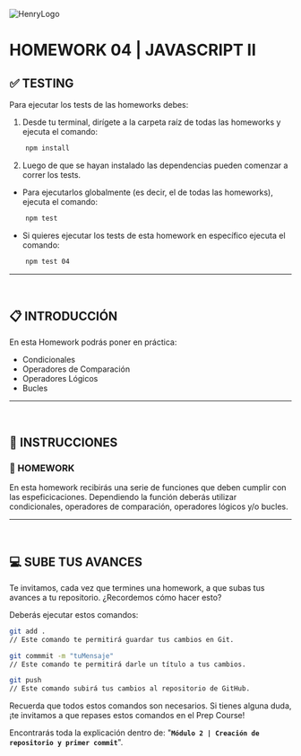 
![HenryLogo](../Assets//logoBannerHenry.png)

# **HOMEWORK 04 | JAVASCRIPT II**

## **✅ TESTING**

Para ejecutar los tests de las homeworks debes:

1. Desde tu terminal, dirígete a la carpeta raíz de todas las homeworks y ejecuta el comando:

```bash
    npm install
```

2. Luego de que se hayan instalado las dependencias pueden comenzar a correr los tests.

-  Para ejecutarlos globalmente (es decir, el de todas las homeworks), ejecuta el comando:

```bash
    npm test
```

-  Si quieres ejecutar los tests de esta homework en específico ejecuta el comando:

```bash
    npm test 04
```

---

</br >

## **📋 INTRODUCCIÓN**

En esta Homework podrás poner en práctica:

-  Condicionales
-  Operadores de Comparación
-  Operadores Lógicos
-  Bucles

---

</br >

## **📌 INSTRUCCIONES**

### **📍 HOMEWORK**

En esta homework recibirás una serie de funciones que deben cumplir con las espeficicaciones. Dependiendo la función deberás utilizar condicionales, operadores de comparación, operadores lógicos y/o bucles.

---

</br >

## **💻 SUBE TUS AVANCES**

Te invitamos, cada vez que termines una homework, a que subas tus avances a tu repositorio. ¿Recordemos cómo hacer esto?

Deberás ejecutar estos comandos:

```bash
git add .
// Este comando te permitirá guardar tus cambios en Git.

git commmit -m "tuMensaje"
// Este comando te permitirá darle un título a tus cambios.

git push
// Este comando subirá tus cambios al repositorio de GitHub.
```

Recuerda que todos estos comandos son necesarios. Si tienes alguna duda, ¡te invitamos a que repases estos comandos en el Prep Course!

Encontrarás toda la explicación dentro de: "**`Módulo 2 | Creación de repositorio y primer commit`**".
